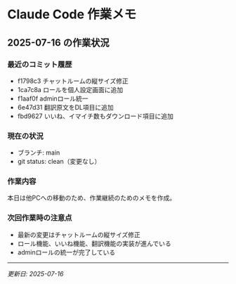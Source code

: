 # Claude Code 作業メモ

## 2025-07-16 の作業状況

### 最近のコミット履歴
- f1798c3 チャットルームの縦サイズ修正
- 1ca7c8a ロールを個人設定画面に追加
- f1aaf0f adminロール統一
- 6e47d31 翻訳原文をDL項目に追加
- fbd9627 いいね、イマイチ数もダウンロード項目に追加

### 現在の状況
- ブランチ: main
- git status: clean（変更なし）

### 作業内容
本日は他PCへの移動のため、作業継続のためのメモを作成。

### 次回作業時の注意点
- 最新の変更はチャットルームの縦サイズ修正
- ロール機能、いいね機能、翻訳機能の実装が進んでいる
- adminロールの統一が完了している

---
*更新日: 2025-07-16*